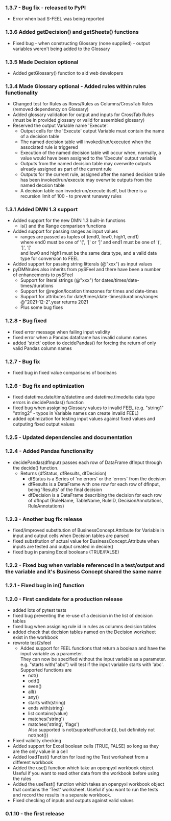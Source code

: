 ### 1.3.7 - Bug fix - released to PyPI
* Error when bad S-FEEL was being reported
### 1.3.6 Added getDecision() and getSheets() functions
* Fixed bug -  when constructing Glossary (none supplied) - output variables weren't being added to the Glossary
### 1.3.5 Made Decision optional
* Added getGlossary() function to aid web developers
### 1.3.4 Made Glossary optional - Added rules within rules functionality
* Changed test for Rules as Rows/Rules as Columns/CrossTab Rules (removed dependency on Glossary)
* Added glossary validation for output and inputs for CrossTab Rules (must be in provided glossary or valid for assembled glossary)
* Reserved the output Variable name 'Execute'.
    - Output cells for the 'Execute' output Variable must contain the name of a decision table
    - The named decision table will invoked/run/executed when the associated rule is triggered
    - Execution of the named decision table will occur when, normally, a value would have been assigned to the 'Execute' output variable
    - Outputs from the named decision table may overwrite outputs already assigned as part of the current rule
    - Outputs for the current rule, assigned after the named decision table has been invoked/run/execute may overwrite outputs from the named decsion table
    - A decision table can invode/run/execute itself, but there is a recursion limit of 100 - to prevent runaway rules
### 1.3.1 Added DMN 1.3 support
* Added support for the new DMN 1.3 built-in functions
    - is() and the Range comparison functions
* Added support for passing ranges as input values
    - ranges are passed as tuples of (end0, low0, high1, end1)    
    where end0 must be one of '(', '[' or ']' and end1 must be one of ')', ']', '['    
    and low0 and high1 must be the same data type, and a valid data type for conversion to FEEL
* Added support for passing string litterals (@"xxx") as input values
* pyDMNrules also inherits from pySFeel and there have been a number of enhancements to pySFeel
    - Support for literal strings (@"xxx") for dates/times/date-times/durations
    - Support for @region/location timezones for times and date-times
    - Support for attributes for date/times/date-times/durations/ranges    
    @"2021-12-2".year returns 2021
    - Plus some bug fixes
### 1.2.8 - Bug fixed
* fixed error message when failing input validity
* fixed error when a Pandas dataframe has invalid column names
* added 'strict' option to decidePandas() for forcing the return of only valid Pandas column names
### 1.2.7 - Bug fix
* fixed bug in fixed value comparisons of booleans
### 1.2.6 - Bug fix and optimization
* fixed datetime.date/time/datetime and datetime.timedelta data type errors in decidePandas() function
* fixed bug when assigning Glossary values to invalid FEEL (e.g. "string1" "string2" - typos in Variable names can create invalid FEEL)
* added optimization for testing input values against fixed values and outputing fixed output values

### 1.2.5 - Updated dependencies and documentation
### 1.2.4 - Added Pandas functionality
 * decidePandas(dfInput) passes each row of DataFrame dfInput through the decide() function.
    - Returns (dfStatus, dfResults, dfDecision)
        - dfStatus is a Series of 'no errors' or the 'errors' from the decision
        - dfResults is a DataFrame with one row for each row of dfInput, being 'Results' of the final decision
        - dfDecision is a DataFrame describing the decision for each row of dfInput (RuleName, TableName, RuleID, DecisionAnnotations, RuleAnnotations)

### 1.2.3 - Another bug fix release
 * fixed/improved substitution of BusinessConcept.Attribute for Variable in input and output cells when Decision tables are parsed
 * fixed substitution of actual value for BusinessConcept.Attribute when inputs are tested and output created in decide()
 * fixed bug in parsing Excel booleans (TRUE/FALSE)
### 1.2.2 - Fixed bug when variable referenced in a test/output and the variable and it's Business Concept shared the same name
### 1.2.1 - Fixed bug in in() function
### 1.2.0 - First candidate for a production release
* added lots of pytest tests
* fixed bug preventing the re-use of a decision in the list of decision tables
* fixed bug when assigning rule id in rules as columns decision tables
* added check that decision tables named on the Decision worksheet exist in the workbook
* rewrote test2sfeel
    - Added support for FEEL functions that return a boolean and have the input variable as a parameter.  
    They can now be specified without the input variable as a parameter.  
    e.g. "starts with("abc") will test if the input variable starts with 'abc'.    
    Supported functions are
        - not()
        - odd()
        - even()
        - all()
        - any()
        - starts with(string)
        - ends with(string)
        - list contains(value)
        - matches('string')
        - matches('string', 'flags')      
    Also supported is not(suportedFunction()), but definitely not not(not())
* Fixed validity checking
* Added support for Excel boolean cells (TRUE, FALSE) so long as they are the only value in a cell
* Added loadTest() function for loading the Test worksheet from a different workbook
* Added the use() function which take an openpyxl workbook object. Useful if you want to read other data from the workbook before using the rules
* Added the useTest() function which takes an openpyxl workbook object that contains the 'Test' worksheet. Useful if you want to run the tests and record the results in a separate workbook.
* Fixed checking of inputs and outputs against valid values

### 0.1.10 - the first release


